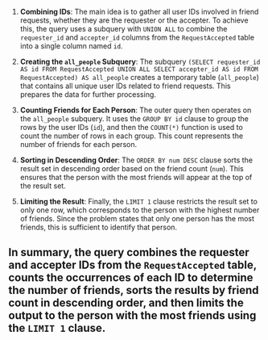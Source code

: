 1. **Combining IDs**: The main idea is to gather all user IDs involved in friend requests, whether they are the requester or the accepter. To achieve this, the query uses a subquery with `UNION ALL` to combine the `requester_id` and `accepter_id` columns from the `RequestAccepted` table into a single column named `id`.

2. **Creating the `all_people` Subquery**: The subquery `(SELECT requester_id AS id FROM RequestAccepted UNION ALL SELECT accepter_id AS id FROM RequestAccepted) AS all_people` creates a temporary table (`all_people`) that contains all unique user IDs related to friend requests. This prepares the data for further processing.

3. **Counting Friends for Each Person**: The outer query then operates on the `all_people` subquery. It uses the `GROUP BY id` clause to group the rows by the user IDs (`id`), and then the `COUNT(*)` function is used to count the number of rows in each group. This count represents the number of friends for each person.

4. **Sorting in Descending Order**: The `ORDER BY num DESC` clause sorts the result set in descending order based on the friend count (`num`). This ensures that the person with the most friends will appear at the top of the result set.

5. **Limiting the Result**: Finally, the `LIMIT 1` clause restricts the result set to only one row, which corresponds to the person with the highest number of friends. Since the problem states that only one person has the most friends, this is sufficient to identify that person.

## In summary, the query combines the requester and accepter IDs from the `RequestAccepted` table, counts the occurrences of each ID to determine the number of friends, sorts the results by friend count in descending order, and then limits the output to the person with the most friends using the `LIMIT 1` clause.

